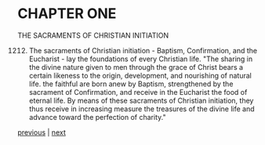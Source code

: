 # CHAPTER ONE

THE SACRAMENTS OF CHRISTIAN INITIATION

1212. The sacraments of Christian initiation - Baptism, Confirmation, and the Eucharist - lay the foundations of every Christian life. "The sharing in the divine nature given to men through the grace of Christ bears a certain likeness to the origin, development, and nourishing of natural life. the faithful are born anew by Baptism, strengthened by the sacrament of Confirmation, and receive in the Eucharist the food of eternal life. By means of these sacraments of Christian initiation, they thus receive in increasing measure the treasures of the divine life and advance toward the perfection of charity."

[previous](https://github.com/Tenari/non-fiction/blob/master/catechism/__P3E.md) | [next](https://github.com/Tenari/non-fiction/blob/master/catechism/__P3G.md)